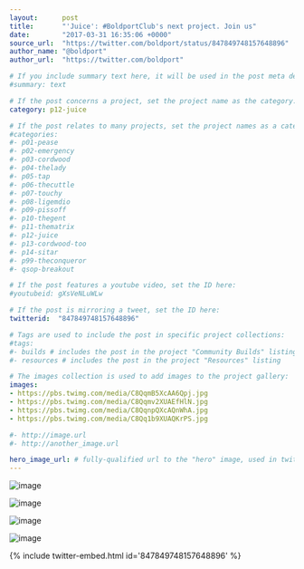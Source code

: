 ```yaml
---
layout:      post
title:       "'Juice': #BoldportClub's next project. Join us"
date:        "2017-03-31 16:35:06 +0000"
source_url:  "https://twitter.com/boldport/status/847849748157648896"
author_name: "@boldport"
author_url:  "https://twitter.com/boldport"

# If you include summary text here, it will be used in the post meta description instead of an excerpt from the post body
#summary: text

# If the post concerns a project, set the project name as the category:
category: p12-juice

# If the post relates to many projects, set the project names as a categories array:
#categories:
#- p01-pease
#- p02-emergency
#- p03-cordwood
#- p04-thelady
#- p05-tap
#- p06-thecuttle
#- p07-touchy
#- p08-ligemdio
#- p09-pissoff
#- p10-thegent
#- p11-thematrix
#- p12-juice
#- p13-cordwood-too
#- p14-sitar
#- p99-theconqueror
#- qsop-breakout

# If the post features a youtube video, set the ID here:
#youtubeid: gXsVeNLuWLw

# If the post is mirroring a tweet, set the ID here:
twitterid:  "847849748157648896"

# Tags are used to include the post in specific project collections:
#tags:
#- builds # includes the post in the project "Community Builds" listing
#- resources # includes the post in the project "Resources" listing

# The images collection is used to add images to the project gallery:
images:
- https://pbs.twimg.com/media/C8QqmB5XcAA6Qpj.jpg
- https://pbs.twimg.com/media/C8Qqmv2XUAEfHlN.jpg
- https://pbs.twimg.com/media/C8QqnpQXcAQnWhA.jpg
- https://pbs.twimg.com/media/C8Qq1b9XUAQKrPS.jpg

#- http://image.url
#- http://another_image.url

hero_image_url: # fully-qualified url to the "hero" image, used in twitter cards for example
---
```


![image](https://pbs.twimg.com/media/C8QqmB5XcAA6Qpj.jpg)

![image](https://pbs.twimg.com/media/C8Qqmv2XUAEfHlN.jpg)

![image](https://pbs.twimg.com/media/C8QqnpQXcAQnWhA.jpg)

![image](https://pbs.twimg.com/media/C8Qq1b9XUAQKrPS.jpg)

{% include twitter-embed.html id='847849748157648896' %}



